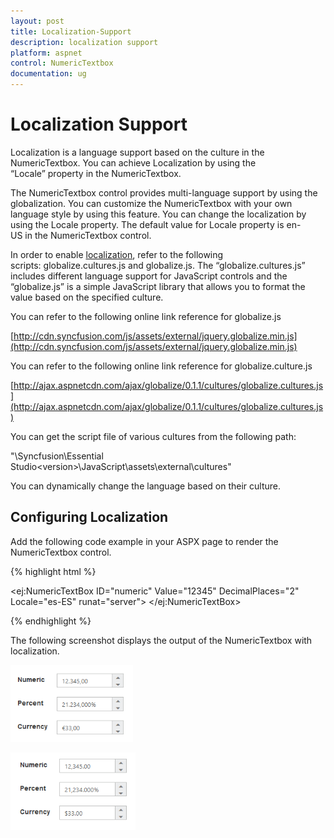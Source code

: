 ```yaml
---
layout: post
title: Localization-Support
description: localization support
platform: aspnet
control: NumericTextbox
documentation: ug
---
```


# Localization Support

Localization is a language support based on the culture in the NumericTextbox. You can achieve Localization by using the “Locale” property in the NumericTextbox.

The NumericTextbox control provides multi-language support by using the globalization. You can customize the NumericTextbox with your own language style by using this feature. You can change the localization by using the Locale property. The default value for Locale property is en-US in the NumericTextbox control.

In order to enable [localization](http://help.syncfusion.com/ug/js/default.htm), refer to the following scripts: globalize.cultures.js and globalize.js. The “globalize.cultures.js” includes different language support for JavaScript controls and the “globalize.js” is a simple JavaScript library that allows you to format the value based on the specified culture.

You can refer to the following online link reference for globalize.js

[http://cdn.syncfusion.com/js/assets/external/jquery.globalize.min.js](http://cdn.syncfusion.com/js/assets/external/jquery.globalize.min.js)

You can refer to the following online link reference for globalize.culture.js

[http://ajax.aspnetcdn.com/ajax/globalize/0.1.1/cultures/globalize.cultures.js](http://ajax.aspnetcdn.com/ajax/globalize/0.1.1/cultures/globalize.cultures.js)

You can get the script file of various cultures from the following path:

"<Installed Location>\Syncfusion\Essential Studio\<version>\JavaScript\assets\external\cultures"

You can dynamically change the language based on their culture.

## Configuring Localization

Add the following code example in your ASPX page to render the NumericTextbox control.



{% highlight html %}

<ej:NumericTextBox ID="numeric" Value="12345" DecimalPlaces="2" Locale="es-ES" runat="server"> </ej:NumericTextBox>



{% endhighlight %}



The following screenshot displays the output of the NumericTextbox with localization.

![C:/Users/giftline.jebamani/Desktop/n.png](Localization-Support_images/Localization-Support_img1.png) 

![C:/Users/giftline.jebamani/Desktop/na.png](Localization-Support_images/Localization-Support_img2.png) 



